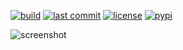 [![build](https://img.shields.io/github/actions/workflow/status/rokugu/rokugu/publish.yml)](https://github.com/rokugu/rokugu/actions)
[![last commit](https://img.shields.io/github/last-commit/rokugu/rokugu)](https://github.com/rokugu/rokugu/commits/main)
[![license](https://img.shields.io/github/license/rokugu/rokugu)](https://github.com/rokugu/rokugu/blob/main/LICENSE)
[![pypi](https://img.shields.io/pypi/v/rokugu)](https://pypi.org/project/rokugu)

![screenshot](https://raw.githubusercontent.com/rokugu/rokugu/main/screenshot.png)
